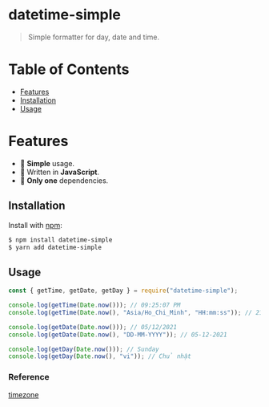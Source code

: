 # datetime-simple

> Simple formatter for day, date and time.

# Table of Contents

- [Features](#features)
- [Installation](#installation)
- [Usage](#usage)

# Features

- 🎉 **Simple** usage.
- 💪 Written in **JavaScript**.
- 🚀 **Only one** dependencies.

## Installation

Install with [npm](https://www.npmjs.com/):

```sh
$ npm install datetime-simple
$ yarn add datetime-simple
```

## Usage

```js
const { getTime, getDate, getDay } = require("datetime-simple");

console.log(getTime(Date.now())); // 09:25:07 PM
console.log(getTime(Date.now(), "Asia/Ho_Chi_Minh", "HH:mm:ss")); // 21:31:06

console.log(getDate(Date.now())); // 05/12/2021
console.log(getDate(Date.now(), "DD-MM-YYYY")); // 05-12-2021

console.log(getDay(Date.now())); // Sunday
console.log(getDay(Date.now(), "vi")); // Chủ nhật
```

### Reference

[timezone](https://momentjs.com/timezone/)
